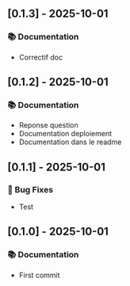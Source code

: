 ## [0.1.3] - 2025-10-01

### 📚 Documentation

- Correctif doc
## [0.1.2] - 2025-10-01

### 📚 Documentation

- Reponse question
- Documentation deploiement
- Documentation dans le readme
## [0.1.1] - 2025-10-01

### 🐛 Bug Fixes

- Test
## [0.1.0] - 2025-10-01

### 📚 Documentation

- First commit
